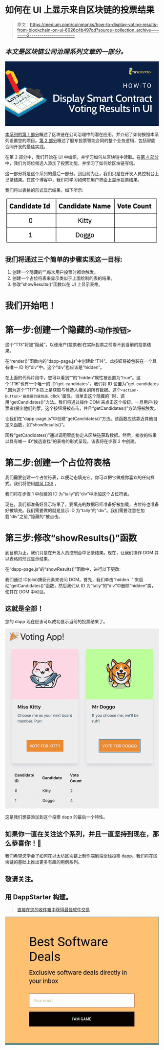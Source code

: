 # 如何在 UI 上显示来自区块链的投票结果

> 原文：<https://medium.com/coinmonks/how-to-display-voting-results-from-blockchain-on-ui-6026c4b497cd?source=collection_archive---------2----------------------->

## *本文是区块链公司治理系列文章的一部分。*

![](img/da680ba43ad69241927b464bcc852a45.png)

[本系列的第 1 部分](https://www.trycrypto.com/blog/how-blockchain-could-change-corporate-governance-for-the-better)概述了区块链在公司治理中的潜在应用，并介绍了如何按照本系列设置您的项目。[第 2 部分](https://www.trycrypto.com/blog/part-2-voting-smart-contract)概述了股东投票智能合同的整个业务逻辑，包括智能合同开发的最佳实践。

在第 3 部分中，我们开始在 UI 中编织，并学习如何从区块链中读取。在[第 4 部分](https://www.trycrypto.com/guides-and-tutorials/part-4-add-voting-functionality)中，我们为两位候选人添加了投票功能，并学习了如何给区块链写信。

这一部分将是这个系列的最后一部分。到目前为止，我们只是在开发人员控制台上记录结果。在这个博客中，我们将学习如何在用户界面上显示投票结果。

我们将以表格的形式显示结果，如下所示:

![](img/b2104e789ec3ad6c2f4fb3c8105995f0.png)

## 我们将通过三个简单的步骤实现这一目标:

1.  创建一个隐藏的“<action-button>”,每次用户投票时都会触发。</action-button>
2.  创建一个占位符表来显示类似于上面绘制的表的结果。
3.  修改“showResults()”函数以在 UI 上显示表格。

# 我们开始吧！

# **第一步:创建一个隐藏的`<动作按钮> `**

这个“T13”将被“隐藏”，以便用户(投票者)在实际投票之前看不到当前的投票结果。

在“render()”函数内的“dapp-page.js”中创建此“T14”。此按钮将被包装在一个具有唯一 ID 的“div”中。这个“div”也应该是“hidden”。

在上面的代码片段中，您可以看到“<action-button>”的“hidden”属性被设置为“true”。这个“T16”也有一个唯一的 ID“get-candidates”。我们将 ID 设置为“get-candidates ”,因为这个“T17”本质上是获取与候选人相关的所有数据。这个`<action-button>'最重要的属性是`. click '属性。当单击这个隐藏的`<action-button>'时，调用“getCandidates()”方法。我们将通过操作 DOM 来点击这个按钮。一旦用户(投票者)投出他们的票，这个按钮将被点击，并且“getCandidates()”方法将被触发。</action-button></action-button></action-button>

让我们在“dapp-page.js”中创建“getCandidates()”方法。该函数应该靠近其他自定义函数，如“showResults()”。

函数“getCandidates()”通过调用智能协定从区块链获取数据。然后，接收的结果以具有唯一 ID“候选查找”的表格的形式呈现。该表将在步骤 2 中创建。

# **第二步:创建一个占位符表格**

我们需要创建一个占位符表，以便动态填充它。你可以把它做成你喜欢的任何样式。我们将使用[顺风 CSS](https://tailwindcss.com/) 。

我们将在步骤 1 中创建的 ID 为“tally”的“div”中添加这个占位符表。

现在，我们都准备好显示结果了。要填充的数据已经准备好被加载，占位符也准备好被填充。我们需要做的就是显示 ID 为“tally”的“div”。我们需要注意在加载“div”之前,“隐藏的”<action-button>被点击。</action-button>

# **第三步:修改“showResults()”函数**

到目前为止，我们只是在开发人员控制台中记录结果。现在，让我们操作 DOM 并以表格的形式显示结果。

在“dapp-page.js”的“showResults()”函数中，进行以下更改:

我们通过 ID(elid)捕获元素来访问 DOM。首先，我们单击“hidden `”<action-button>’来启动“getCandidates()”函数，然后我们从 ID 为“tally”的“div”中删除“hidden”类，使其在 DOM 中可见。</action-button>

## 这就是全部！

您的 dapp 现在应该可以成功显示当前的投票结果了。

![](img/163d5cf8e77e79e4541ad2a10caa911b.png)

这是我们想要添加到这个投票 dapp 的最后一个特性。

## 如果你一直在关注这个系列，并且一直坚持到现在，那么恭喜你！🎉

我们希望您学会了如何在以太坊区块链上制作端到端全栈投票 dapp。我们将在区块链的基础上推出更多有趣的用例系列。

## 敬请关注。

## 用 DappStarter 构建。

> [直接在您的收件箱中获得最佳软件交易](https://coincodecap.com/?utm_source=coinmonks)

[![](img/7c0b3dfdcbfea594cc0ae7d4f9bf6fcb.png)](https://coincodecap.com/?utm_source=coinmonks)